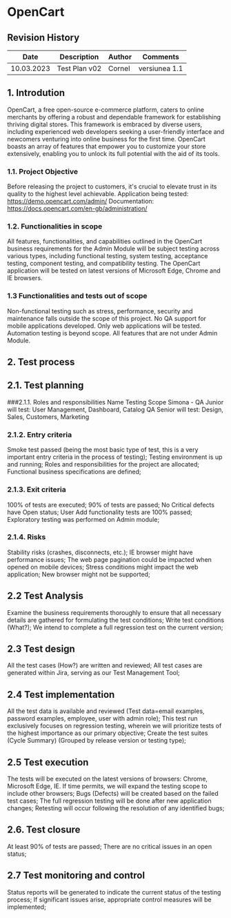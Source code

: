 # OpenCart
## Revision History
| Date          | Description   | Author           | Comments     |
| ------------- | ------------- | ---------------- |--------------|
| 10.03.2023    | Test Plan v02 | Cornel           |versiunea 1.1 |

## 1. Introdution
OpenCart, a free open-source e-commerce platform, caters to online merchants by offering a robust and dependable framework for establishing thriving digital stores.
This framework is embraced by diverse users, including experienced web developers seeking a user-friendly interface and newcomers venturing into online business for the first time.
OpenCart boasts an array of features that empower you to customize your store extensively, enabling you to unlock its full potential with the aid of its tools.

### 1.1. Project Objective
Before releasing the project to customers, it's crucial to elevate trust in its quality to the highest level achievable.
Application being tested: https://demo.opencart.com/admin/
Documentation: https://docs.opencart.com/en-gb/administration/

### 1.2. Functionalities in scope
All features, functionalities, and capabilities outlined in the OpenCart business requirements for the Admin Module will be subject testing across various types, including functional testing, system testing, acceptance testing, component testing, and compatibility testing.
The OpenCart application will be tested on latest versions of Microsoft Edge, Chrome and IE browsers.

### 1.3 Functionalities and tests out of scope
Non-functional testing such as stress, performance, security and maintenance falls outside the scope of this project.
No QA support for mobile applications developed. Only web applications will be tested.
Automation testing is beyond scope.
All features that are not under Admin Module.

## 2. Test process
## 2.1. Test planning
###2.1.1. Roles and responsibilities
Name	Testing Scope
Simona - QA Junior	will test: User Management, Dashboard, Catalog
QA Senior	will test: Design, Sales, Customers, Marketing
### 2.1.2. Entry criteria
Smoke test passed (being the most basic type of test, this is a very important entry criteria in the process of testing);
Testing environment is up and running;
Roles and responsibilities for the project are allocated;
Functional business specifications are defined;
### 2.1.3. Exit criteria
100% of tests are executed;
90% of tests are passed;
No Critical defects have Open status;
User Add functionality tests are 100% passed;
Exploratory testing was performed on Admin module;
### 2.1.4. Risks
Stability risks (crashes, disconnects, etc.);
IE browser might have performance issues;
The web page pagination could be impacted when opened on mobile devices;
Stress conditions might impact the web application;
New browser might not be supported;
## 2.2 Test Analysis
Examine the business requirements thoroughly to ensure that all necessary details are gathered for formulating the test conditions;
Write test conditions (What?);
We intend to complete a full regression test on the current version;
## 2.3 Test design
All the test cases (How?) are written and reviewed;
All test cases are generated within Jira, serving as our Test Management Tool;
## 2.4 Test implementation
All the test data is available and reviewed (Test data=email examples, password examples, employee, user with admin role);
This test run exclusively focuses on regression testing, wherein we will prioritize tests of the highest importance as our primary objective;
Create the test suites (Cycle Summary) (Grouped by release version or testing type);
## 2.5 Test execution
The tests will be executed on the latest versions of browsers: Chrome, Microsoft Edge, IE. If time permits, we will expand the testing scope to include other browsers;
Bugs (Defects) will be created based on the failed test cases;
The full regression testing will be done after new application changes;
Retesting will occur following the resolution of any identified bugs;
## 2.6. Test closure
At least 90% of tests are passed;
There are no critical issues in an open status;
## 2.7 Test monitoring and control
Status reports will be generated to indicate the current status of the testing process;
If significant issues arise, appropriate control measures will be implemented;
